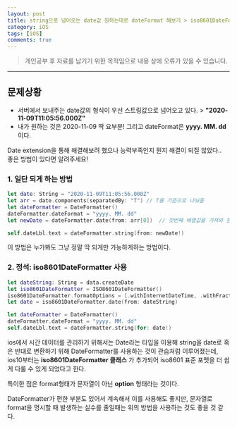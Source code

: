 ```yaml
---
layout: post
title: string으로 넘어오는 date값 원하는대로 dateFormat 해보기 > iso8601DateFormatter사용하기
category: iOS
tags: [iOS]
comments: true
---
```


> 개인공부 후 자료를 남기기 위한 목적임으로 내용 상에 오류가 있을 수 있습니다.    

<hr>

## 문제상황

- 서버에서 보내주는 date값의 형식이 우선 스트링값으로 넘어오고 있다. > **"2020-11-09T11:05:56.000Z"**
- 내가 원하는 것은 2020-11-09 딱 요부분! 그리고 dateFormat은 **yyyy. MM. dd** 이다.

Date extension을 통해 해결해보려 했으나 능력부족인지 뭔지 해결이 되질 않았다..<br>
좋은 방법이 있다면 알려주세요!

### 1. 일단 되게 하는 방법

```swift
let date: String = "2020-11-09T11:05:56.000Z"
let arr = date.components(separatedBy: "T") // T를 기준으로 나눠줌
let dateFormatter = DateFormatter()
dateFormatter.dateFormat = "yyyy. MM. dd"
let newDate = dateFormatter.date(from: arr[0])  // 첫번째 배열값을 가져와 원하는 포맷으로 변경

self.dateLbl.text = dateFormatter.string(from: newDate!)
```

이 방법은 누가봐도 그냥 정말 딱 되게만 가능하게하는 방법이다.


### 2. 정석: iso8601DateFormatter 사용

```swift
let dateString: String = data.createDate
let iso8601DateFormatter = ISO8601DateFormatter()
iso8601DateFormatter.formatOptions = [.withInternetDateTime, .withFractionalSeconds] // option형태의 포맷
let date = iso8601DateFormatter.date(from: dateString)

let dateFormatter = DateFormatter()
dateFormatter.dateFormat = "yyyy. MM. dd"
self.dateLbl.text = dateFormatter.string(for: date!)
```

ios에서 시간 데이터를 관리하기 위해서는 Date라는 타입을 이용해 string을 date로 혹은 반대로 변환하기 위해 DateFormatter를 사용하는 것이 관습처럼 이루어졌는데, ios10부터는 **iso8601DateFormatter 클래스** 가 추가되어 iso8601 표준 포맷을 더 쉽게 다룰 수 있게 되었다고 한다.

특이한 점은 format형태가 문자열이 아닌 **option** 형태라는 것이다.


DateFormatter가 편한 부분도 있어서 계속해서 이를 사용해도 좋지만, 문자열로 format을 명시할 때 발생하는 실수를 줄일때는 위의 방법을 사용하는 것도 좋을 것 같다. 
